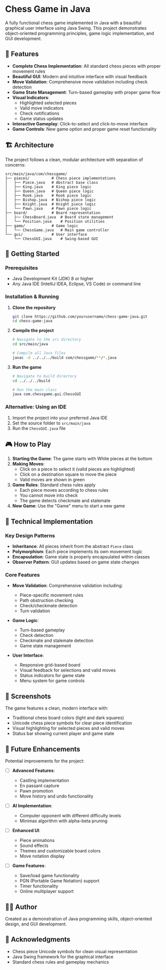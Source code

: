 # Chess Game in Java

A fully functional chess game implemented in Java with a beautiful graphical user interface using Java Swing. This project demonstrates object-oriented programming principles, game logic implementation, and GUI development.

## 🎯 Features

- **Complete Chess Implementation**: All standard chess pieces with proper movement rules
- **Beautiful GUI**: Modern and intuitive interface with visual feedback
- **Move Validation**: Comprehensive move validation including check detection
- **Game State Management**: Turn-based gameplay with proper game flow
- **Visual Indicators**: 
  - Highlighted selected pieces
  - Valid move indicators
  - Check notifications
  - Game status updates
- **Interactive Gameplay**: Click-to-select and click-to-move interface
- **Game Controls**: New game option and proper game reset functionality

## 🏗️ Architecture

The project follows a clean, modular architecture with separation of concerns:

```
src/main/java/com/chessgame/
├── pieces/          # Chess piece implementations
│   ├── Piece.java   # Abstract base class
│   ├── King.java    # King piece logic
│   ├── Queen.java   # Queen piece logic
│   ├── Rook.java    # Rook piece logic
│   ├── Bishop.java  # Bishop piece logic
│   ├── Knight.java  # Knight piece logic
│   └── Pawn.java    # Pawn piece logic
├── board/           # Board representation
│   ├── ChessBoard.java  # Board state management
│   └── Position.java    # Position utilities
├── game/            # Game logic
│   └── ChessGame.java   # Main game controller
└── gui/             # User interface
    └── ChessGUI.java    # Swing-based GUI
```

## 🚀 Getting Started

### Prerequisites

- Java Development Kit (JDK) 8 or higher
- Any Java IDE (IntelliJ IDEA, Eclipse, VS Code) or command line

### Installation & Running

1. **Clone the repository**
   ```bash
   git clone https://github.com/yourusername/chess-game-java.git
   cd chess-game-java
   ```

2. **Compile the project**
   ```bash
   # Navigate to the src directory
   cd src/main/java
   
   # Compile all Java files
   javac -d ../../../build com/chessgame/**/*.java
   ```

3. **Run the game**
   ```bash
   # Navigate to build directory
   cd ../../../build
   
   # Run the main class
   java com.chessgame.gui.ChessGUI
   ```

### Alternative: Using an IDE

1. Import the project into your preferred Java IDE
2. Set the source folder to `src/main/java`
3. Run the `ChessGUI.java` file

## 🎮 How to Play

1. **Starting the Game**: The game starts with White pieces at the bottom
2. **Making Moves**: 
   - Click on a piece to select it (valid pieces are highlighted)
   - Click on a destination square to move the piece
   - Valid moves are shown in green
3. **Game Rules**: Standard chess rules apply
   - Each piece moves according to chess rules
   - You cannot move into check
   - The game detects checkmate and stalemate
4. **New Game**: Use the "Game" menu to start a new game

## 🔧 Technical Implementation

### Key Design Patterns

- **Inheritance**: All pieces inherit from the abstract `Piece` class
- **Polymorphism**: Each piece implements its own movement logic
- **Encapsulation**: Game state is properly encapsulated within classes
- **Observer Pattern**: GUI updates based on game state changes

### Core Features

- **Move Validation**: Comprehensive validation including:
  - Piece-specific movement rules
  - Path obstruction checking
  - Check/checkmate detection
  - Turn validation

- **Game Logic**: 
  - Turn-based gameplay
  - Check detection
  - Checkmate and stalemate detection
  - Game state management

- **User Interface**:
  - Responsive grid-based board
  - Visual feedback for selections and valid moves
  - Status indicators for game state
  - Menu system for game controls

## 🎨 Screenshots

The game features a clean, modern interface with:
- Traditional chess board colors (light and dark squares)
- Unicode chess piece symbols for clear piece identification
- Visual highlighting for selected pieces and valid moves
- Status bar showing current player and game state

## 🔮 Future Enhancements

Potential improvements for the project:

- [ ] **Advanced Features**:
  - Castling implementation
  - En passant capture
  - Pawn promotion
  - Move history and undo functionality

- [ ] **AI Implementation**:
  - Computer opponent with different difficulty levels
  - Minimax algorithm with alpha-beta pruning

- [ ] **Enhanced UI**:
  - Piece animations
  - Sound effects
  - Themes and customizable board colors
  - Move notation display

- [ ] **Game Features**:
  - Save/load game functionality
  - PGN (Portable Game Notation) support
  - Timer functionality
  - Online multiplayer support



## 👨‍💻 Author

Created as a demonstration of Java programming skills, object-oriented design, and GUI development.

## 🙏 Acknowledgments

- Chess piece Unicode symbols for clean visual representation
- Java Swing framework for the graphical interface
- Standard chess rules and gameplay mechanics

